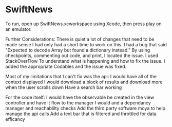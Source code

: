 # SwiftNews
To run, open up SwiftNews.xcworkspace using Xcode, then press play on an emulator.

Further Considerations:
There is quiet a lot of changes that need to be made sense I had only had a short time to work on this.
I had a bug that said "Expected to decode Array<Any> but found a dictionary instead."
By using checkpoints, commenting out code, and print, I located the issue.
I used StackOverFlow To understand what is happening and how to fix the issue.
I added the appropriate Codables and the issue was fixed.

Most of my limitations that I can't fix was the api:
I would have all of the context displayed
I would download a block of results and download more when the user scrolls down
Have a search bar working

For the code itself:
I would have the observable be created in the view controller and have it flow to the manager
I would and a dependancy manager and reachablilty checks
Add the third party software moya to help manage the api calls
Add a text bar that is filtered and throttled for data efficancy
